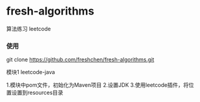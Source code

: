# fresh-algorithms
算法练习  leetcode

### 使用
git clone https://github.com/freshchen/fresh-algorithms.git

模块1 leetcode-java

1.模块中pom文件，初始化为Maven项目
2.设置JDK
3.使用leetcode插件，将位置设置到resources目录
